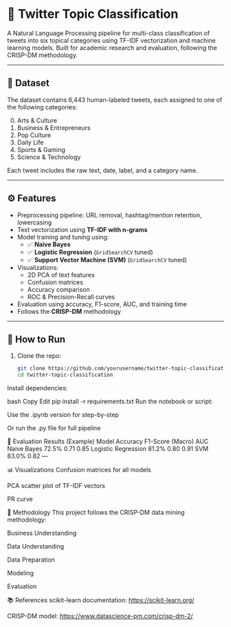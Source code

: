 # 🧠 Twitter Topic Classification

A Natural Language Processing pipeline for multi-class classification of tweets into six topical categories using TF-IDF vectorization and machine learning models. Built for academic research and evaluation, following the CRISP-DM methodology.

---

## 📂 Dataset

The dataset contains 6,443 human-labeled tweets, each assigned to one of the following categories:

0. Arts & Culture  
1. Business & Entrepreneurs  
2. Pop Culture  
3. Daily Life  
4. Sports & Gaming  
5. Science & Technology  

Each tweet includes the raw text, date, label, and a category name.

---

## ⚙️ Features

- Preprocessing pipeline: URL removal, hashtag/mention retention, lowercasing
- Text vectorization using **TF-IDF with n-grams**
- Model training and tuning using:
  - ✅ **Naive Bayes**
  - ✅ **Logistic Regression** (`GridSearchCV` tuned)
  - ✅ **Support Vector Machine (SVM)** (`GridSearchCV` tuned)
- Visualizations:
  - 2D PCA of text features
  - Confusion matrices
  - Accuracy comparison
  - ROC & Precision-Recall curves
- Evaluation using accuracy, F1-score, AUC, and training time
- Follows the **CRISP-DM** methodology

---

## 🚀 How to Run

1. Clone the repo:
   ```bash
   git clone https://github.com/yourusername/twitter-topic-classification.git
   cd twitter-topic-classification


Install dependencies:

bash
Copy
Edit
pip install -r requirements.txt
Run the notebook or script:

Use the .ipynb version for step-by-step

Or run the .py file for full pipeline

🧪 Evaluation Results (Example)
Model	Accuracy	F1-Score (Macro)	AUC
Naive Bayes	72.5%	0.71	0.85
Logistic Regression	81.2%	0.80	0.91
SVM	83.0%	0.82	—

📊 Visualizations
Confusion matrices for all models

PCA scatter plot of TF-IDF vectors

 PR curve


🧠 Methodology
This project follows the CRISP-DM data mining methodology:

Business Understanding

Data Understanding

Data Preparation

Modeling

Evaluation


📚 References
scikit-learn documentation: https://scikit-learn.org/

CRISP-DM model: https://www.datascience-pm.com/crisp-dm-2/

